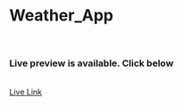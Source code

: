 # Weather_App

<br/>
<h3>Live preview is available. Click below</h3>
<br/>
<a href="https://jahedweatherapp.netlify.app">Live Link</a>
